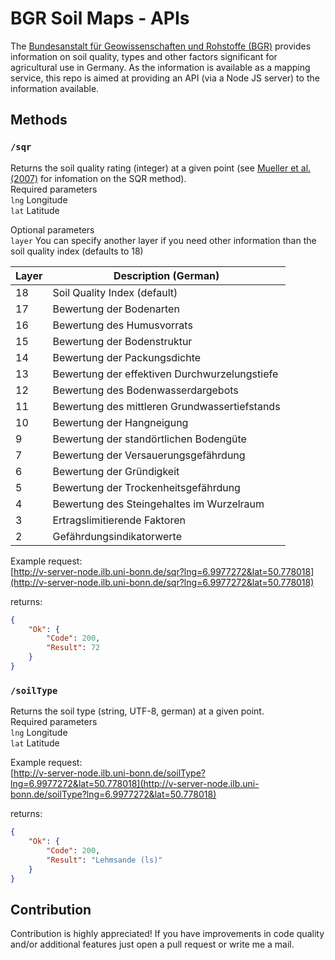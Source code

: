 # BGR Soil Maps - APIs

The [Bundesanstalt für Geowissenschaften und Rohstoffe (BGR)](https://www.bgr.bund.de/EN/Home/homepage_node_en.html) provides information on soil quality, types and other factors significant for agricultural use in Germany. As the information is available as a mapping service, this repo is aimed at providing an API (via a Node JS server) to the information available.

## Methods

### ```/sqr```

Returns the soil quality rating (integer) at a given point (see [Mueller et al. (2007)](http://www.zalf.de/de/forschung_lehre/publikationen/Documents/Publikation_Mueller_L/field_mueller.pdf) for infomation on the SQR method).  
Required parameters  
```lng``` Longitude  
```lat``` Latitude  

Optional parameters  
```layer``` You can specify another layer if you need other information than the soil quality index (defaults to 18)  


| Layer | Description (German)                          |
|-------|-----------------------------------------------|
| 18    | Soil Quality Index (default)                  |
| 17    | Bewertung der Bodenarten                      |
| 16    | Bewertung des Humusvorrats                    |
| 15    | Bewertung der Bodenstruktur                   |
| 14    | Bewertung der Packungsdichte                  |
| 13    | Bewertung der effektiven Durchwurzelungstiefe |
| 12    | Bewertung des Bodenwasserdargebots            |
| 11    | Bewertung des mittleren Grundwassertiefstands |
| 10    | Bewertung der Hangneigung                     |
| 9     | Bewertung der standörtlichen Bodengüte        |
| 7     | Bewertung der Versauerungsgefährdung          |
| 6     | Bewertung der Gründigkeit                     |
| 5     | Bewertung der Trockenheitsgefährdung          |
| 4     | Bewertung des Steingehaltes im Wurzelraum     |
| 3     | Ertragslimitierende Faktoren                  |
| 2     | Gefährdungsindikatorwerte                     |

Example request:  
[http://v-server-node.ilb.uni-bonn.de/sqr?lng=6.9977272&lat=50.778018](http://v-server-node.ilb.uni-bonn.de/sqr?lng=6.9977272&lat=50.778018)

returns:  
```json	
{
	"Ok": {
		"Code": 200,
		"Result": 72
	}
}
```

### ```/soilType```

Returns the soil type (string, UTF-8, german) at a given point.  
Required parameters  
```lng``` Longitude  
```lat``` Latitude  

Example request:  
[http://v-server-node.ilb.uni-bonn.de/soilType?lng=6.9977272&lat=50.778018](http://v-server-node.ilb.uni-bonn.de/soilType?lng=6.9977272&lat=50.778018)

returns:  
```json	
{
	"Ok": {
		"Code": 200,
		"Result": "Lehmsande (ls)"
	}
}
```

## Contribution  
Contribution is highly appreciated! If you have improvements in code quality and/or additional features just open a pull request or write me a mail. 

